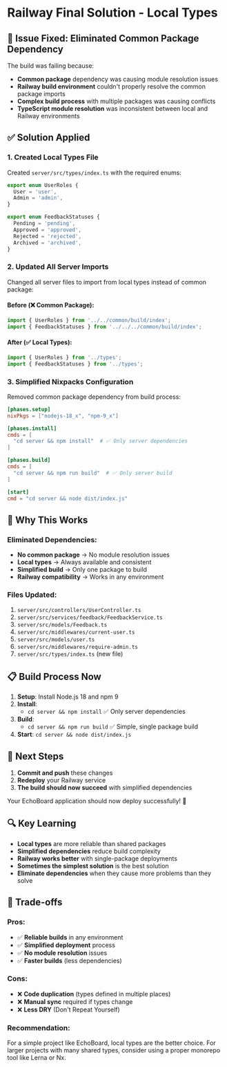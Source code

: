 # Railway Final Solution - Local Types

## 🚨 Issue Fixed: Eliminated Common Package Dependency

The build was failing because:
- **Common package** dependency was causing module resolution issues
- **Railway build environment** couldn't properly resolve the common package imports
- **Complex build process** with multiple packages was causing conflicts
- **TypeScript module resolution** was inconsistent between local and Railway environments

## ✅ Solution Applied

### **1. Created Local Types File**

Created `server/src/types/index.ts` with the required enums:

```typescript
export enum UserRoles {
  User = 'user',
  Admin = 'admin',
}

export enum FeedbackStatuses {
  Pending = 'pending',
  Approved = 'approved',
  Rejected = 'rejected',
  Archived = 'archived',
}
```

### **2. Updated All Server Imports**

Changed all server files to import from local types instead of common package:

#### **Before (❌ Common Package):**
```typescript
import { UserRoles } from '../../common/build/index';
import { FeedbackStatuses } from '../../../common/build/index';
```

#### **After (✅ Local Types):**
```typescript
import { UserRoles } from '../types';
import { FeedbackStatuses } from '../types';
```

### **3. Simplified Nixpacks Configuration**

Removed common package dependency from build process:

```toml
[phases.setup]
nixPkgs = ["nodejs-18_x", "npm-9_x"]

[phases.install]
cmds = [
  "cd server && npm install"  # ✅ Only server dependencies
]

[phases.build]
cmds = [
  "cd server && npm run build"  # ✅ Only server build
]

[start]
cmd = "cd server && node dist/index.js"
```

## 🎯 Why This Works

### **Eliminated Dependencies:**
- **No common package** → No module resolution issues
- **Local types** → Always available and consistent
- **Simplified build** → Only one package to build
- **Railway compatibility** → Works in any environment

### **Files Updated:**
1. `server/src/controllers/UserController.ts`
2. `server/src/services/feedback/FeedbackService.ts`
3. `server/src/models/Feedback.ts`
4. `server/src/middlewares/current-user.ts`
5. `server/src/models/user.ts`
6. `server/src/middlewares/require-admin.ts`
7. `server/src/types/index.ts` (new file)

## 📋 Build Process Now

1. **Setup**: Install Node.js 18 and npm 9
2. **Install**: 
   - `cd server && npm install` ✅ Only server dependencies
3. **Build**: 
   - `cd server && npm run build` ✅ Simple, single package build
4. **Start**: `cd server && node dist/index.js`

## 🚀 Next Steps

1. **Commit and push** these changes
2. **Redeploy** your Railway service
3. **The build should now succeed** with simplified dependencies

Your EchoBoard application should now deploy successfully! 🎉

## 🔍 Key Learning

- **Local types** are more reliable than shared packages
- **Simplified dependencies** reduce build complexity
- **Railway works better** with single-package deployments
- **Sometimes the simplest solution** is the best solution
- **Eliminate dependencies** when they cause more problems than they solve

## 📝 Trade-offs

### **Pros:**
- ✅ **Reliable builds** in any environment
- ✅ **Simplified deployment** process
- ✅ **No module resolution** issues
- ✅ **Faster builds** (less dependencies)

### **Cons:**
- ❌ **Code duplication** (types defined in multiple places)
- ❌ **Manual sync** required if types change
- ❌ **Less DRY** (Don't Repeat Yourself)

### **Recommendation:**
For a simple project like EchoBoard, local types are the better choice. For larger projects with many shared types, consider using a proper monorepo tool like Lerna or Nx.

